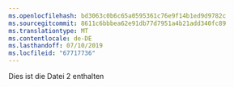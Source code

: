 ```yaml
---
ms.openlocfilehash: bd3063c0b6c65a0595361c76e9f14b1ed9d9782c
ms.sourcegitcommit: 8611c6bbbea62e91db77d7951a4b21add340fc89
ms.translationtype: MT
ms.contentlocale: de-DE
ms.lasthandoff: 07/10/2019
ms.locfileid: "67717736"
---
```

Dies ist die Datei 2 enthalten
